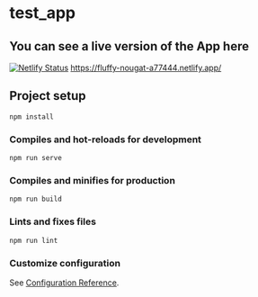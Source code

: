 # test_app

## You can see a live version of the App here
[![Netlify Status](https://api.netlify.com/api/v1/badges/95b185c8-edce-4585-bb3a-fc97915edd7a/deploy-status)](https://app.netlify.com/sites/fluffy-nougat-a77444/deploys)
https://fluffy-nougat-a77444.netlify.app/
## Project setup
```
npm install
```

### Compiles and hot-reloads for development
```
npm run serve
```

### Compiles and minifies for production
```
npm run build
```

### Lints and fixes files
```
npm run lint
```

### Customize configuration
See [Configuration Reference](https://cli.vuejs.org/config/).
